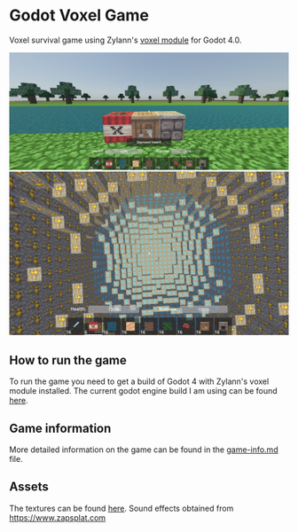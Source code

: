 # Godot Voxel Game

Voxel survival game using Zylann's [voxel module](https://github.com/Zylann/godot_voxel) for Godot 4.0.

![Screenshot 1](./meta/2022-07-22-screenshot-1.png)
![Screenshot 2](./meta/2022-07-22-screenshot.png)

## How to run the game
To run the game you need to get a build of Godot 4 with Zylann's voxel module installed.
The current godot engine build I am using can be found [here](https://github.com/Zylann/godot_voxel/actions/runs/2603605067).


## Game information
More detailed information on the game can be found in the [game-info.md](game-info.md) file.

## Assets
The textures can be found [here](https://github.com/Athemis/PixelPerfectionCE/tree/master).
Sound effects obtained from https://www.zapsplat.com
